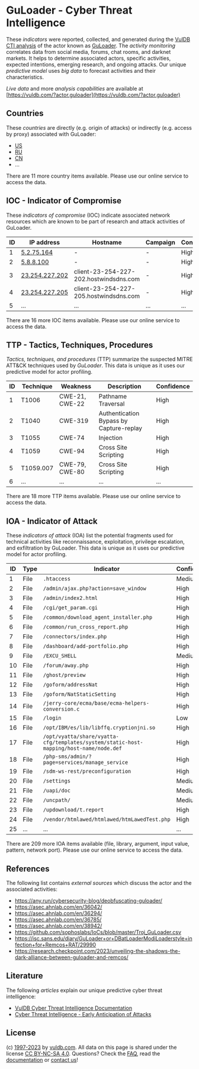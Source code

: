 # GuLoader - Cyber Threat Intelligence

These _indicators_ were reported, collected, and generated during the [VulDB CTI analysis](https://vuldb.com/?kb.cti) of the actor known as [GuLoader](https://vuldb.com/?actor.guloader). The _activity monitoring_ correlates data from social media, forums, chat rooms, and darknet markets. It helps to determine associated actors, specific activities, expected intentions, emerging research, and ongoing attacks. Our unique _predictive model_ uses _big data_ to forecast activities and their characteristics.

_Live data_ and more _analysis capabilities_ are available at [https://vuldb.com/?actor.guloader](https://vuldb.com/?actor.guloader)

## Countries

These _countries_ are directly (e.g. origin of attacks) or indirectly (e.g. access by proxy) associated with GuLoader:

* [US](https://vuldb.com/?country.us)
* [RU](https://vuldb.com/?country.ru)
* [CN](https://vuldb.com/?country.cn)
* ...

There are 11 more country items available. Please use our online service to access the data.

## IOC - Indicator of Compromise

These _indicators of compromise_ (IOC) indicate associated network resources which are known to be part of research and attack activities of GuLoader.

ID | IP address | Hostname | Campaign | Confidence
-- | ---------- | -------- | -------- | ----------
1 | [5.2.75.164](https://vuldb.com/?ip.5.2.75.164) | - | - | High
2 | [5.8.8.100](https://vuldb.com/?ip.5.8.8.100) | - | - | High
3 | [23.254.227.202](https://vuldb.com/?ip.23.254.227.202) | client-23-254-227-202.hostwindsdns.com | - | High
4 | [23.254.227.205](https://vuldb.com/?ip.23.254.227.205) | client-23-254-227-205.hostwindsdns.com | - | High
5 | ... | ... | ... | ...

There are 16 more IOC items available. Please use our online service to access the data.

## TTP - Tactics, Techniques, Procedures

_Tactics, techniques, and procedures_ (TTP) summarize the suspected MITRE ATT&CK techniques used by _GuLoader_. This data is unique as it uses our predictive model for actor profiling.

ID | Technique | Weakness | Description | Confidence
-- | --------- | -------- | ----------- | ----------
1 | T1006 | CWE-21, CWE-22 | Pathname Traversal | High
2 | T1040 | CWE-319 | Authentication Bypass by Capture-replay | High
3 | T1055 | CWE-74 | Injection | High
4 | T1059 | CWE-94 | Cross Site Scripting | High
5 | T1059.007 | CWE-79, CWE-80 | Cross Site Scripting | High
6 | ... | ... | ... | ...

There are 18 more TTP items available. Please use our online service to access the data.

## IOA - Indicator of Attack

These _indicators of attack_ (IOA) list the potential fragments used for technical activities like reconnaissance, exploitation, privilege escalation, and exfiltration by GuLoader. This data is unique as it uses our predictive model for actor profiling.

ID | Type | Indicator | Confidence
-- | ---- | --------- | ----------
1 | File | `.htaccess` | Medium
2 | File | `/admin/ajax.php?action=save_window` | High
3 | File | `/admin/index2.html` | High
4 | File | `/cgi/get_param.cgi` | High
5 | File | `/common/download_agent_installer.php` | High
6 | File | `/common/run_cross_report.php` | High
7 | File | `/connectors/index.php` | High
8 | File | `/dashboard/add-portfolio.php` | High
9 | File | `/EXCU_SHELL` | Medium
10 | File | `/forum/away.php` | High
11 | File | `/ghost/preview` | High
12 | File | `/goform/addressNat` | High
13 | File | `/goform/NatStaticSetting` | High
14 | File | `/jerry-core/ecma/base/ecma-helpers-conversion.c` | High
15 | File | `/login` | Low
16 | File | `/opt/IBM/es/lib/libffq.cryptionjni.so` | High
17 | File | `/opt/vyatta/share/vyatta-cfg/templates/system/static-host-mapping/host-name/node.def` | High
18 | File | `/php-sms/admin/?page=services/manage_service` | High
19 | File | `/sdm-ws-rest/preconfiguration` | High
20 | File | `/settings` | Medium
21 | File | `/uapi/doc` | Medium
22 | File | `/uncpath/` | Medium
23 | File | `/updownload/t.report` | High
24 | File | `/vendor/htmlawed/htmlawed/htmLawedTest.php` | High
25 | ... | ... | ...

There are 209 more IOA items available (file, library, argument, input value, pattern, network port). Please use our online service to access the data.

## References

The following list contains _external sources_ which discuss the actor and the associated activities:

* https://any.run/cybersecurity-blog/deobfuscating-guloader/
* https://asec.ahnlab.com/en/36042/
* https://asec.ahnlab.com/en/36294/
* https://asec.ahnlab.com/en/36785/
* https://asec.ahnlab.com/en/38942/
* https://github.com/sophoslabs/IoCs/blob/master/Troj_GuLoader.csv
* https://isc.sans.edu/diary/GuLoader+or+DBatLoaderModiLoaderstyle+infection+for+Remcos+RAT/29990
* https://research.checkpoint.com/2023/unveiling-the-shadows-the-dark-alliance-between-guloader-and-remcos/

## Literature

The following _articles_ explain our unique predictive cyber threat intelligence:

* [VulDB Cyber Threat Intelligence Documentation](https://vuldb.com/?kb.cti)
* [Cyber Threat Intelligence - Early Anticipation of Attacks](https://www.scip.ch/en/?labs.20201022)

## License

(c) [1997-2023](https://vuldb.com/?kb.changelog) by [vuldb.com](https://vuldb.com/?kb.about). All data on this page is shared under the license [CC BY-NC-SA 4.0](https://creativecommons.org/licenses/by-nc-sa/4.0/). Questions? Check the [FAQ](https://vuldb.com/?kb.faq), read the [documentation](https://vuldb.com/?kb) or [contact us](https://vuldb.com/?contact)!
